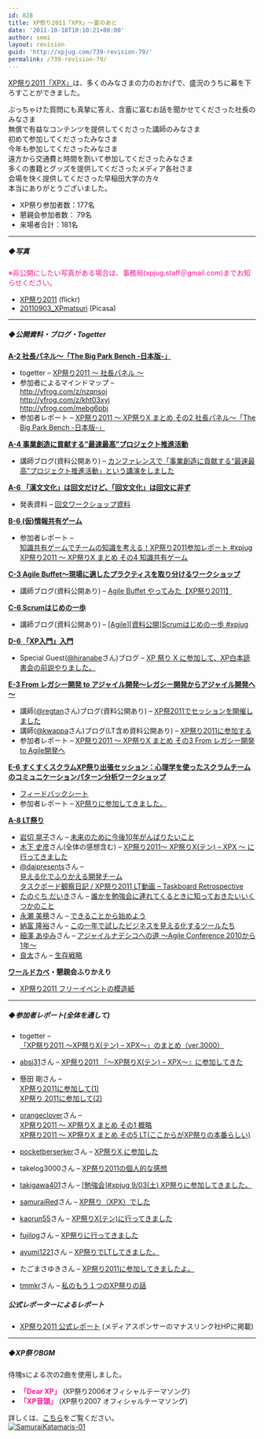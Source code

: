 ```yaml
---
id: 828
title: XP祭り2011「XPX」～宴のあと
date: '2011-10-18T10:10:21+00:00'
author: semi
layout: revision
guid: 'http://xpjug.com/739-revision-79/'
permalink: /739-revision-79/
---
```


[XP祭り2011「XPX」](http://xpjug.com/xpx/ "XP祭り2011")は、多くのみなさまの力のおかげで、盛況のうちに幕を下ろすことができました。

ぶっちゃけた質問にも真摯に答え、含蓄に富むお話を聞かせてくださった社長のみなさま  
無償で有益なコンテンツを提供してくださった講師のみなさま  
初めて参加してくださったみなさま  
今年も参加してくださったみなさま  
遠方から交通費と時間を割いて参加してくださったみなさま  
多くの書籍とグッズを提供してくださったメディア各社さま  
会場を快く提供してくださった早稲田大学の方々  
本当にありがとうございました。

- XP祭り参加者数：177名
- 懇親会参加者数： 79名
- 来場者合計：181名

---

##### ◆写真

<font color="#FF1493">※非公開にしたい写真がある場合は、事務局(xpjug.staff＠gmail.com)までお知らせください。</font>

- [XP祭り2011](http://www.flickr.com/photos/hidenba/sets/72157627464663405/) (flickr)
- [20110903\_XPmatsuri](http://bit.ly/r70TYp) (Picasa)

---

##### ◆公開資料・ブログ・Togetter

 **[A-2 社長パネル～「The Big Park Bench -日本版-」](http://xpjug.com/xpx-contents-a2/ "A-2 社長パネル～「The Big Park Bench -日本版-」")**

- togetter – [XP祭り2011 〜 社長パネル 〜](http://togetter.com/li/183141)
- 参加者によるマインドマップ –  
    http://yfrog.com/z/nzqnsoj  
    http://yfrog.com/z/kht03xyj  
    http://yfrog.com/mebg6pbj
- 参加者レポート – [XP祭り2011 ～ XP祭りX まとめ その2 社長パネル～「The Big Park Bench -日本版-」](http://d.hatena.ne.jp/orangeclover/20110906/1315319054)

 **[A-4 事業創造に貢献する”最速最高”プロジェクト推進活動](http://xpjug.com/xpx-contents-a4/ "A-4 事業創造に貢献する”最速最高”プロジェクト推進活動【講演】")**

- 講師ブログ(資料公開あり) – [カンファレンスで「事業創造に貢献する“最速最高”プロジェクト推進活動」という講演をしました](http://tech.ecnavi.co.jp/archives/4710923.html)

 **[A-6 「漢文文化」は回文だけど、「回文文化」は回文に非ず](http://xpjug.com/xpx-contents-a6/ "A-6 「漢文文化」は回文だけど、「回文文化」は回文に非ず【回文ワークショップ】")**

- 発表資料 – [回文ワークショップ資料](http://bit.ly/n1H3tn)

 **[B-6 (仮)情報共有ゲーム](http://xpjug.com/xpx-contents-b6/ "B-6 (仮)情報共有ゲーム【ワークショップ】")**

- 参加者レポート –  
    [知識共有ゲームでチームの知識を考える！XP祭り2011参加レポート #xpjug](http://bit.ly/oJOmlM)  
    [XP祭り2011 ～ XP祭りX まとめ その4 知識共有ゲーム](http://d.hatena.ne.jp/orangeclover/20110910/1315655218)

 **[C-3 Agile Buffet～現場に適したプラクティスを取り分けるワークショップ](http://xpjug.com/xpx-contents-c3/ "C-3 Agile Buffet～現場に適したプラクティスを取り分けるワークショップ【ワークショップ】")**

- 講師ブログ(資料公開あり) – [Agile Buffet やってみた【XP祭り2011】](http://blogs.itmedia.co.jp/nagap/2011/09/agile-buffet-xp-37ea.html)

 **[C-6 Scrumはじめの一歩](http://xpjug.com/xpx-contents-c6/ "C-6 Scrumはじめの一歩【ワークショップ】")**

- 講師ブログ(資料公開あり) – [\[Agile\]\[資料公開\]Scrumはじめの一歩 #xpjug](http://www.ryuzee.com/contents/blog/4225)

 **[D-6 「XP入門」入門](http://xpjug.com/xpx-contents-d6/ "D-6 「XP入門」入門【ワークショップ】")**

- Special Guest([@hiranabe](http://twitter.com/#!/hiranabe)さん)ブログ – [XP 祭り X に参加して、XP白本読書会の前説やりました。](http://blogs.itmedia.co.jp/hiranabe/2011/09/xp-festival-x.html)

 **[E-3 From レガシー開発 to アジャイル開発～レガシー開発からアジャイル開発へ～](http://xpjug.com/xpx-contents-e3/ "E-3 From レガシー開発 to アジャイル開発～レガシー開発からアジャイル開発へ～【講演】")**

- 講師([@regtan](http://twitter.com/#!/regtan)さん)ブログ(資料公開あり) – [XP祭2011でセッションを開催しました](http://d.hatena.ne.jp/celitan/20110903/1315080531)
- 講師([@kwappa](http://twitter.com/#!/kwappa)さん)ブログ(LT含め資料公開あり) – [XP祭り2011に参加する](http://randd.kwappa.net/2011/09/07/383)
- 参加者レポート – [XP祭り2011 ～ XP祭りX まとめ その3 From レガシー開発 to Agile開発へ](http://d.hatena.ne.jp/orangeclover/20110907/1315406904)

 **[E-6 すくすくスクラムXP祭り出張セッション：心理学を使ったスクラムチームのコミュニケーションパターン分析ワークショップ](http://xpjug.com/xpx-contents-e6/ "E-6 すくすくスクラムXP祭り出張セッション：心理学を使ったスクラムチームのコミュニケーションパターン分析ワークショップ【ワークショップ】")**

- [フィードバックシート](http://twitpic.com/6ggu5w)
- 参加者レポート – [XP祭りに参加してきました。](http://d.hatena.ne.jp/ayumi1221/20110913/1315927691)

 **[A-8 LT祭り](http://xpjug.com/xpx-contents-a8/ "A-8 LT祭り【LT】")**

- [岩切 晃子](http://twitter.com/#!/kohsei)さん – [未来のために今後10年がんばりたいこと](http://www.slideshare.net/iwakiri/510-9124360)
- [木下 史彦](http://twitter.com/#!/fkino)さん(全体の感想含む) – [XP祭り2011～ XP祭りX(テン) – XPX ～ に行ってきました](http://fkino.net/20110903.html#p01)
- [@daipresents](http://twitter.com/#!/daipresents)さん –  
    [見える化でふりかえる開発チーム](http://bit.ly/qkQ5Cv)  
    [タスクボード観察日記 / XP祭り2011 LT動画 – Taskboard Retrospective](http://www.youtube.com/watch?v=-XFSW1Y5h-4&feature=youtu.be&a)
- [たのぐち だいき](http://twitter.com/#!/dproject21)さん – [誰かを勉強会に連れてくるときに知っておきたいいくつかのこと](http://d.hatena.ne.jp/dproject21/20110906)
- [永瀬 美穂](http://twitter.com/#!/miholovesq)さん – [できることから始めよう](http://www.slideshare.net/MihoNagase/ss-9131855?from=ss_embed)
- [納富 隆裕](http://twitter.com/#!/nohdomi)さん – [この一年で試したビジネスを見える化するツールたち](http://sliwww.slideshare.net/nohdomi/20110903-xp-9121640)
- [細澤 あゆみ](http://twitter.com/#!/AyumiHOSOZAWA)さん – [アジャイルナデシコへの道 ～Agile Conference 2010から1年～](http://www.slideshare.net/AyumiHosozawa/agile-conference-20101)
- [良太](http://twitter.com/#!/ryotasaito)さん – [生存戦略](http://www.slideshare.net/ryotasaito/ss-9125054)

**[ワールドカベ](http://xpjug.com/xpx-contents-lunch/ "オープンスペース(昼休み)")・懇親会ふりかえり**

- [XP祭り2011 フリーイベントの模造紙](https://picasaweb.google.com/117850193791900459892/XP2011)

---

##### ◆参加者レポート(全体を通して)

- togetter – [「XP祭り2011 ～XP祭りX(テン) – XPX～」のまとめ（ver.3000）](http://togetter.com/li/183063)

- [absj31](http://twitter.com/#!/shinyaa31)さん – [XP祭り2011 『～XP祭りX(テン) – XPX～』に参加してきた](http://d.hatena.ne.jp/absj31/20110903/1315090849)
- 懸田 剛さん –  
    [XP祭り2011に参加して(1)](http://giantech.jp/blog/xpx2011)  
    [XP祭り 2011に参加して(2)](http://giantech.jp/blog/xpx2011-2)
- [orangeclover](http://twitter.com/#!/orange_clover)さん –  
    [XP祭り2011 ～ XP祭りX まとめ その1 概略](http://d.hatena.ne.jp/orangeclover/20110905/1315231546)  
    [XP祭り2011 ～ XP祭りX まとめ その5 LT(ここからがXP祭りの本番らしい)](http://d.hatena.ne.jp/orangeclover/20110911/1315707500)
- [pocketberserker](http://twitter.com/#!/pocketberserker)さん – [XP祭りX に参加した](http://d.hatena.ne.jp/pocketberserker/)
- takelog3000さん – [XP祭り2011の個人的な感想](http://takelog3000.blogspot.com/2011/09/xp2011.html)
- [takigawa401](http://twitter.com/#!/takigawa401)さん – [\[勉強会\]#xpjug 9/03(土) XP祭りに参加してきました。](http://d.hatena.ne.jp/takigawa401/20110903/1315061967)
- [samuraiRed](http://twitter.com/#!/samuraiRed)さん – [XP祭り（XPX）でした](http://d.hatena.ne.jp/samuraiRed/20110903/1315061881)
- [kaorun55](http://twitter.com/#!/kaorun55)さん – [XP祭りX(テン)に行ってきました](http://d.hatena.ne.jp/kaorun55/20110903/1315060545)
- [fujilog](http://twitter.com/#!/FJMX)さん – [XP祭りに行ってきました](http://d.hatena.ne.jp/fujilog/20110908/1315478196)
- [ayumi1221](http://twitter.com/#!/AyumiHOSOZAWA)さん – [XP祭りでLTしてきました。](http://d.hatena.ne.jp/ayumi1221/20110911/1315753488)
- たごまさゆきさん – [XP祭り2011に参加してきましたよ。](http://dev.classmethod.jp/etc/p8500/)
- [tmmkr](http://twitter.com/#!/tmmkr)さん – [私のもう１つのXP祭りの話](http://d.hatena.ne.jp/tmmkr/20111017/p2)

##### 公式レポーターによるレポート

- [XP祭り2011 公式レポート](http://www.manaslink.com/article/xp2011/) (メディアスポンサーのマナスリンク社HPに掲載)

---

##### ◆XP祭りBGM

侍塊sによる次の2曲を使用しました。

- <font color="#FF1493">**「Dear XP」**</font> (XP祭り2006オフィシャルテーマソング)
- <font color="#FF1493">**「XP音頭」**</font> (XP祭り2007 オフィシャルテーマソング)

詳しくは、[こちら](http://katamaris.jp/)をご覧ください。  
[![](http://xpjug.com/wp-content/uploads/2011/09/SamuraiKatamaris-01-150x150.jpg "SamuraiKatamaris-01")](http://xpjug.com/wp-content/uploads/2011/09/SamuraiKatamaris-01.jpg)
